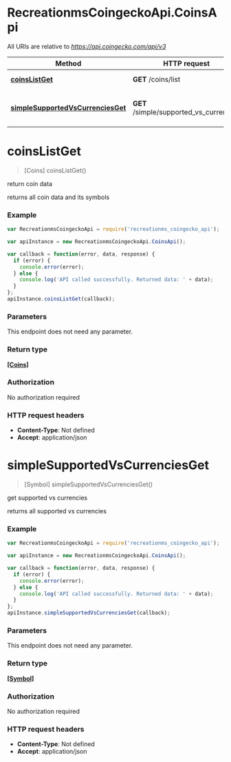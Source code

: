 # RecreationmsCoingeckoApi.CoinsApi

All URIs are relative to *https://api.coingecko.com/api/v3*

Method | HTTP request | Description
------------- | ------------- | -------------
[**coinsListGet**](CoinsApi.md#coinsListGet) | **GET** /coins/list | return coin data
[**simpleSupportedVsCurrenciesGet**](CoinsApi.md#simpleSupportedVsCurrenciesGet) | **GET** /simple/supported_vs_currencies | get supported vs currencies


<a name="coinsListGet"></a>
# **coinsListGet**
> [Coins] coinsListGet()

return coin data

returns all coin data and its symbols

### Example
```javascript
var RecreationmsCoingeckoApi = require('recreationms_coingecko_api');

var apiInstance = new RecreationmsCoingeckoApi.CoinsApi();

var callback = function(error, data, response) {
  if (error) {
    console.error(error);
  } else {
    console.log('API called successfully. Returned data: ' + data);
  }
};
apiInstance.coinsListGet(callback);
```

### Parameters
This endpoint does not need any parameter.

### Return type

[**[Coins]**](Coins.md)

### Authorization

No authorization required

### HTTP request headers

 - **Content-Type**: Not defined
 - **Accept**: application/json

<a name="simpleSupportedVsCurrenciesGet"></a>
# **simpleSupportedVsCurrenciesGet**
> [Symbol] simpleSupportedVsCurrenciesGet()

get supported vs currencies

returns all supported vs currencies

### Example
```javascript
var RecreationmsCoingeckoApi = require('recreationms_coingecko_api');

var apiInstance = new RecreationmsCoingeckoApi.CoinsApi();

var callback = function(error, data, response) {
  if (error) {
    console.error(error);
  } else {
    console.log('API called successfully. Returned data: ' + data);
  }
};
apiInstance.simpleSupportedVsCurrenciesGet(callback);
```

### Parameters
This endpoint does not need any parameter.

### Return type

[**[Symbol]**](Symbol.md)

### Authorization

No authorization required

### HTTP request headers

 - **Content-Type**: Not defined
 - **Accept**: application/json

